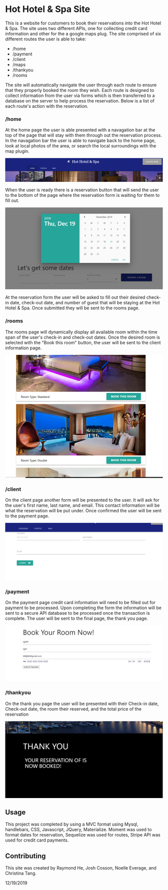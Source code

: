 # Hot Hotel & Spa Site

This is a website for customers to book their reservations into the Hot Hotel & Spa. The site uses two different APIs, one for collecting credit card information and other for the a google maps plug. The site comprised of six different routes the user is able to take:

* /home
* /payment
* /client
* /maps
* /thankyou
* /rooms

The site will automatically navigate the user through each route to ensure that they properly booked the room they wish. Each route is designed to collect information from the user via forms which is then transferred to a database on the server to help process the reservation. Below is a list of each route's action with the reservation.


### /home

At the home page the user is able presented with a navagation bar at the top of the page that will stay with them through out the reservation process. In the navagation bar the user is able to navigate back to the home page, look at local photos of the area, or search the local surroundings with the map plugin. 

<img src = "./public/img/navbar.PNG">

When the user is ready there is a reservation button that will send the user to the bottom of the page where the reservation form is waiting for them to fill out.

<img src = "./public/img/reservationbar.PNG">

At the reservation form the user will be asked to fill out their desired check-in date, check-out date, and number of guest that will be staying at the Hot Hotel & Spa. Once submitted they will be sent to the rooms page.

### /rooms

The rooms page will dynamically display all available room within the time span of the user's check-in and check-out dates. Once the desired room is selected with the "Book this room" button, the user will be sent to the client information page.

<img src = "./public/img/rooms.PNG">

### /client

On the client page another form will be presented to the user. It will ask for the user's first name, last name, and email. This contact information will be what the reservation will be put under. Once confirmed the user will be sent to the payment page.

<img src = "./public/img/client.PNG">

### /payment

On the payment page credit card information will need to be filled out for payment to be processed. Upon completing the form the information will be sent to a secure API database to be processed once the transaction is complete. The user will be sent to the final page, the thank you page.

<img src = "./public/img/payment.PNG">

### /thankyou

On the thank you page the user will be presented with their Check-in date, Check-out date, the room their reserved, and the total price of the reservation

<img src = "./public/img/thankyou.PNG">


## Usage

This project was completed by using a MVC format using Mysql, handlebars, CSS, Javascript, JQuery, Materialize. Moment was used to format dates for reservation, Sequelize was used for routes, Stripe API was used for credit card payments.

## Contributing

This site was created by Raymond He, Josh Cosson, Noelle Everage, and Christina Tang. 

12/19/2019

